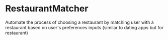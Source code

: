 # RestaurantMatcher

Automate the process of choosing a restaurant by matching user with a restaurant based on user's preferences inputs (similar to dating apps but for restaurant)